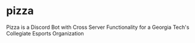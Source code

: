 # pizza
Pizza is a Discord Bot with Cross Server Functionality for a Georgia Tech's Collegiate Esports Organization
